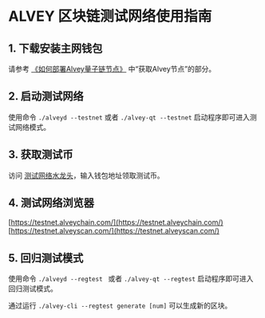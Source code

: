 # ALVEY 区块链测试网络使用指南

## 1. 下载安装主网钱包
请参考 [《如何部署Alvey量子链节点》](./Guidance-of-Alvey-Deployment-and-RPC-Settings.md) 中“获取Alvey节点”的部分。

## 2. 启动测试网络
使用命令 `./alveyd --testnet` 或者 `./alvey-qt --testnet` 启动程序即可进入测试网络模式。

## 3. 获取测试币
访问 [测试网络水龙头](http://testnet-faucet.alveyscan.com/#!/)，输入钱包地址领取测试币。

## 4. 测试网络浏览器
[https://testnet.alveychain.com/](https://testnet.alveychain.com/)  
[https://testnet.alveyscan.com/](https://testnet.alveyscan.com/)

## 5. 回归测试模式
使用命令 `./alveyd --regtest ` 或者 `./alvey-qt --regtest` 启动程序即可进入回归测试模式。

通过运行 `./alvey-cli --regtest generate [num]` 可以生成新的区块。





